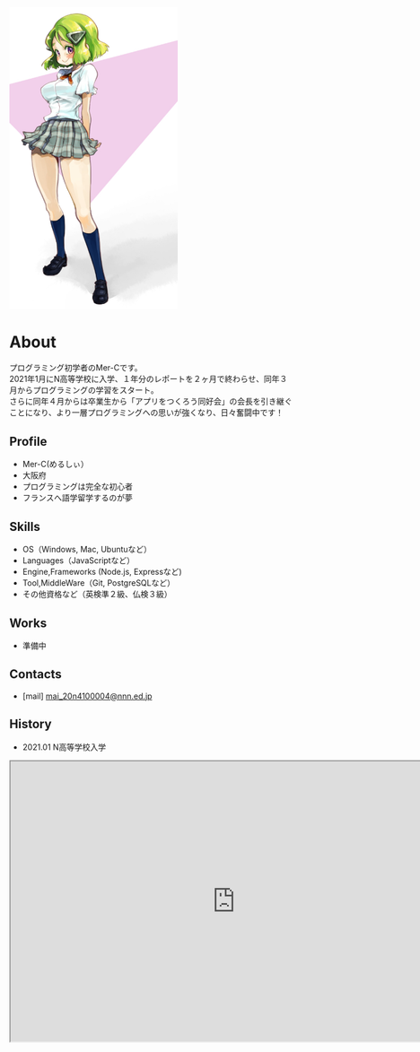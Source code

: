 
<img src ="20190706.jpg" alt="my image01" width="300">

# About
プログラミング初学者のMer-Cです。  
2021年1月にN高等学校に入学、１年分のレポートを２ヶ月で終わらせ、同年３月からプログラミングの学習をスタート。  
さらに同年４月からは卒業生から「アプリをつくろう同好会」の会長を引き継ぐことになり、より一層プログラミングへの思いが強くなり、日々奮闘中です！

## Profile
- Mer-C(めるしぃ）  
- 大阪府  
- プログラミングは完全な初心者
- フランスへ語学留学するのが夢

## Skills
- OS（Windows, Mac, Ubuntuなど）
- Languages（JavaScriptなど）
- Engine,Frameworks (Node.js, Expressなど)
- Tool,MiddleWare（Git, PostgreSQLなど）
- その他資格など（英検準２級、仏検３級）

## Works
- 準備中

## Contacts
- [mail] mai_20n4100004@nnn.ed.jp

## History
- 2021.01 N高等学校入学

<iframe src="https://openprocessing.org/sketch/1150968/embed/" width="800" height="500"></iframe>
